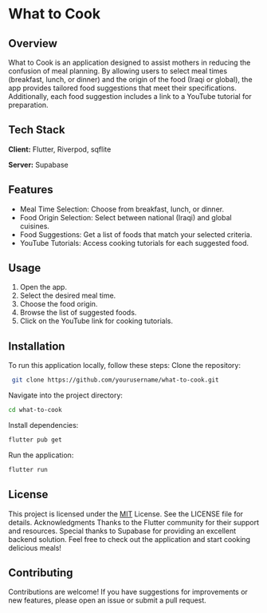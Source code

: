
# What to Cook

## Overview

What to Cook is an application designed to assist mothers in reducing the confusion of meal planning. By allowing users to select meal times (breakfast, lunch, or dinner) and the origin of the food (Iraqi or global), the app provides tailored food suggestions that meet their specifications. Additionally, each food suggestion includes a link to a YouTube tutorial for preparation.




## Tech Stack

**Client:** Flutter, Riverpod, sqflite

**Server:** Supabase


## Features

- Meal Time Selection: Choose from breakfast, lunch, or dinner.
- Food Origin Selection: Select between national (Iraqi) and global cuisines.
- Food Suggestions: Get a list of foods that match your selected criteria.
- YouTube Tutorials: Access cooking tutorials for each suggested food.


## Usage

1. Open the app.
2. Select the desired meal time.
3. Choose the food origin.
4. Browse the list of suggested foods.
5. Click on the YouTube link for cooking tutorials.


## Installation

To run this application locally, follow these steps:
Clone the repository:

```bash
 git clone https://github.com/yourusername/what-to-cook.git
```

Navigate into the project directory:

```bash
cd what-to-cook
```

Install dependencies:
```bash
flutter pub get
```
Run the application:
```bash
flutter run
```


## License


This project is licensed under the [MIT](https://choosealicense.com/licenses/mit/) License. See the LICENSE file for details.
Acknowledgments
Thanks to the Flutter community for their support and resources.
Special thanks to Supabase for providing an excellent backend solution.
Feel free to check out the application and start cooking delicious meals!


## Contributing

Contributions are welcome! If you have suggestions for improvements or new features, please open an issue or submit a pull request.




